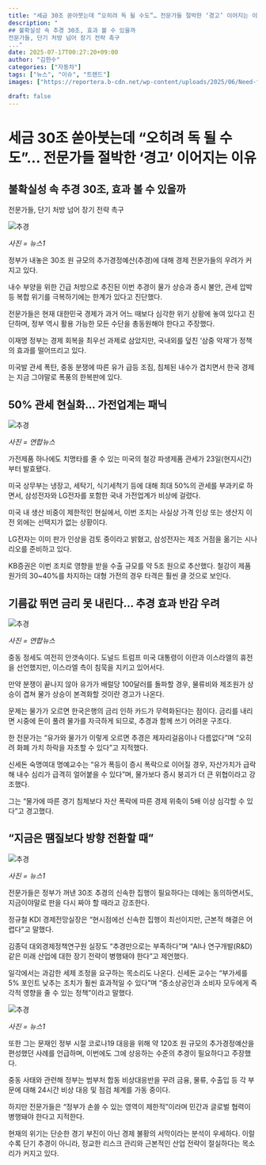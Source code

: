 ```yaml
---
title: "세금 30조 쏟아붓는데 “오히려 독 될 수도”… 전문가들 절박한 ‘경고’ 이어지는 이유"
description: "
## 불확실성 속 추경 30조, 효과 볼 수 있을까
전문가들, 단기 처방 넘어 장기 전략 촉구
..."
date: 2025-07-17T00:27:20+09:00
author: "김한수"
categories: ["자동차"]
tags: ["뉴스", "이슈", "트렌드"]
images: ["https://reportera.b-cdn.net/wp-content/uploads/2025/06/Need-for-rapid-supplementary-budget-support-1024x576.jpg"]

draft: false
---
```


# 세금 30조 쏟아붓는데 “오히려 독 될 수도”… 전문가들 절박한 ‘경고’ 이어지는 이유


## 불확실성 속 추경 30조, 효과 볼 수 있을까
전문가들, 단기 처방 넘어 장기 전략 촉구


![추경](https://reportera.b-cdn.net/wp-content/uploads/2025/06/Need-for-rapid-supplementary-budget-support-1024x576.jpg)

*사진 = 뉴스1*

정부가 내놓은 30조 원 규모의 추가경정예산(추경)에 대해 경제 전문가들의 우려가 커지고 있다.

내수 부양을 위한 긴급 처방으로 추진된 이번 추경이 물가 상승과 증시 불안, 관세 압박 등 복합 위기를 극복하기에는 한계가 있다고 진단했다.

전문가들은 현재 대한민국 경제가 과거 어느 때보다 심각한 위기 상황에 놓여 있다고 진단하며, 정부 역시 활용 가능한 모든 수단을 총동원해야 한다고 주장했다.

이재명 정부는 경제 회복을 최우선 과제로 삼았지만, 국내외를 덮친 ‘삼중 악재’가 정책의 효과를 떨어뜨리고 있다.

미국발 관세 폭탄, 중동 분쟁에 따른 유가 급등 조짐, 침체된 내수가 겹치면서 한국 경제는 지금 그야말로 폭풍의 한복판에 있다.


## 50% 관세 현실화… 가전업계는 패닉


![추경](https://reportera.b-cdn.net/wp-content/uploads/2025/06/가전-2-1024x743.jpg)

*사진 = 연합뉴스*

가전제품 하나에도 치명타를 줄 수 있는 미국의 철강 파생제품 관세가 23일(현지시간)부터 발효됐다.

미국 상무부는 냉장고, 세탁기, 식기세척기 등에 대해 최대 50%의 관세를 부과키로 하면서, 삼성전자와 LG전자를 포함한 국내 가전업계가 비상에 걸렸다.

미국 내 생산 비중이 제한적인 현실에서, 이번 조치는 사실상 가격 인상 또는 생산지 이전 외에는 선택지가 없는 상황이다.

LG전자는 이미 판가 인상을 검토 중이라고 밝혔고, 삼성전자는 제조 거점을 옮기는 시나리오를 준비하고 있다.

KB증권은 이번 조치로 영향을 받을 수출 규모를 약 5조 원으로 추산했다. 철강이 제품 원가의 30~40%를 차지하는 대형 가전의 경우 타격은 훨씬 클 것으로 보인다.


## 기름값 뛰면 금리 못 내린다… 추경 효과 반감 우려


![추경](https://reportera.b-cdn.net/wp-content/uploads/2025/06/이란이스라엘-1024x672.jpg)

*사진 = 연합뉴스*

중동 정세도 여전히 안갯속이다. 도널드 트럼프 미국 대통령이 이란과 이스라엘의 휴전을 선언했지만, 이스라엘 측이 침묵을 지키고 있어서다.

만약 분쟁이 끝나지 않아 유가가 배럴당 100달러를 돌파할 경우, 물류비와 제조원가 상승이 겹쳐 물가 상승이 본격화할 것이란 경고가 나온다.

문제는 물가가 오르면 한국은행의 금리 인하 카드가 무력화된다는 점이다. 금리를 내리면 시중에 돈이 풀려 물가를 자극하게 되므로, 추경과 함께 쓰기 어려운 구조다.

한 전문가는 “유가와 물가가 이렇게 오르면 추경은 제자리걸음이나 다름없다”며 “오히려 화폐 가치 하락을 자초할 수 있다”고 지적했다.

신세돈 숙명여대 명예교수는 “유가 폭등이 증시 폭락으로 이어질 경우, 자산가치가 급락해 내수 심리가 급격히 얼어붙을 수 있다”며, 물가보다 증시 붕괴가 더 큰 위협이라고 강조했다.

그는 “물가에 따른 경기 침체보다 자산 폭락에 따른 경제 위축이 5배 이상 심각할 수 있다”고 경고했다.


## “지금은 땜질보다 방향 전환할 때”


![추경](https://reportera.b-cdn.net/wp-content/uploads/2025/06/돈-1024x634.jpg)

*사진 = 뉴스1*

전문가들은 정부가 꺼낸 30조 추경의 신속한 집행이 필요하다는 데에는 동의하면서도, 지금이야말로 판을 다시 짜야 할 때라고 강조한다.

정규철 KDI 경제전망실장은 “현시점에선 신속한 집행이 최선이지만, 근본적 해결은 어렵다”고 말했다.

김종덕 대외경제정책연구원 실장도 “추경만으로는 부족하다”며 “AI나 연구개발(R&D) 같은 미래 산업에 대한 장기 전략이 병행돼야 한다”고 제언했다.

일각에서는 과감한 세제 조정을 요구하는 목소리도 나온다. 신세돈 교수는 “부가세를 5% 포인트 낮추는 조치가 훨씬 효과적일 수 있다”며 “중소상공인과 소비자 모두에게 즉각적 영향을 줄 수 있는 정책”이라고 말했다.

![추경](https://reportera.b-cdn.net/wp-content/uploads/2025/06/소비-1024x621.jpg)

*사진 = 뉴스1*

또한 그는 문재인 정부 시절 코로나19 대응을 위해 약 120조 원 규모의 추가경정예산을 편성했던 사례를 언급하며, 이번에도 그에 상응하는 수준의 추경이 필요하다고 주장했다.

중동 사태와 관련해 정부는 범부처 합동 비상대응반을 꾸려 금융, 물류, 수출입 등 각 부문에 대해 24시간 비상 대응 및 점검 체계를 가동 중이다.

하지만 전문가들은 “정부가 손쓸 수 있는 영역이 제한적”이라며 민간과 글로벌 협력이 병행돼야 한다고 지적한다.

현재의 위기는 단순한 경기 부진이 아닌 경제 불황의 서막이라는 분석이 우세하다. 이럴수록 단기 추경이 아니라, 정교한 리스크 관리와 근본적인 산업 전략이 절실하다는 목소리가 커지고 있다.
